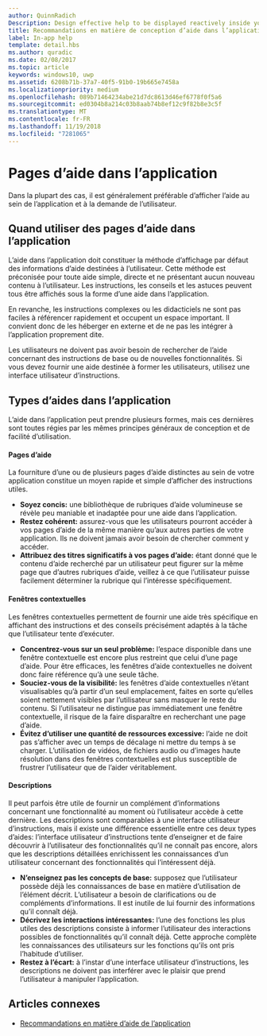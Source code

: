 ```yaml
---
author: QuinnRadich
Description: Design effective help to be displayed reactively inside your app.
title: Recommandations en matière de conception d’aide dans l’application
label: In-app help
template: detail.hbs
ms.author: quradic
ms.date: 02/08/2017
ms.topic: article
keywords: windows10, uwp
ms.assetid: 6208b71b-37a7-40f5-91b0-19b665e7458a
ms.localizationpriority: medium
ms.openlocfilehash: 089b71464234abe21d7dc8613d46ef6778f0f5a6
ms.sourcegitcommit: ed0304b8a214c03b8aab74b8ef12c9f82b8e3c5f
ms.translationtype: MT
ms.contentlocale: fr-FR
ms.lasthandoff: 11/19/2018
ms.locfileid: "7281065"
---
```

# <a name="in-app-help-pages"></a>Pages d’aide dans l’application

Dans la plupart des cas, il est généralement préférable d’afficher l’aide au sein de l’application et à la demande de l’utilisateur.

## <a name="when-to-use-in-app-help-pages"></a>Quand utiliser des pages d’aide dans l’application

L’aide dans l’application doit constituer la méthode d’affichage par défaut des informations d’aide destinées à l’utilisateur. Cette méthode est préconisée pour toute aide simple, directe et ne présentant aucun nouveau contenu à l’utilisateur. Les instructions, les conseils et les astuces peuvent tous être affichés sous la forme d’une aide dans l’application.

En revanche, les instructions complexes ou les didacticiels ne sont pas faciles à référencer rapidement et occupent un espace important. Il convient donc de les héberger en externe et de ne pas les intégrer à l’application proprement dite.

Les utilisateurs ne doivent pas avoir besoin de rechercher de l’aide concernant des instructions de base ou de nouvelles fonctionnalités. Si vous devez fournir une aide destinée à former les utilisateurs, utilisez une interface utilisateur d’instructions.

## <a name="types-of-in-app-help"></a>Types d’aides dans l’application

L’aide dans l’application peut prendre plusieurs formes, mais ces dernières sont toutes régies par les mêmes principes généraux de conception et de facilité d’utilisation.

#### <a name="help-pages"></a>Pages d’aide

La fourniture d’une ou de plusieurs pages d’aide distinctes au sein de votre application constitue un moyen rapide et simple d’afficher des instructions utiles.

-   **Soyez concis:** une bibliothèque de rubriques d’aide volumineuse se révèle peu maniable et inadaptée pour une aide dans l’application.
-   **Restez cohérent:** assurez-vous que les utilisateurs pourront accéder à vos pages d’aide de la même manière qu’aux autres parties de votre application. Ils ne doivent jamais avoir besoin de chercher comment y accéder.
-   **Attribuez des titres significatifs à vos pages d’aide:** étant donné que le contenu d’aide recherché par un utilisateur peut figurer sur la même page que d’autres rubriques d’aide, veillez à ce que l’utilisateur puisse facilement déterminer la rubrique qui l’intéresse spécifiquement.


#### <a name="popups"></a>Fenêtres contextuelles

Les fenêtres contextuelles permettent de fournir une aide très spécifique en affichant des instructions et des conseils précisément adaptés à la tâche que l’utilisateur tente d’exécuter.

-   **Concentrez-vous sur un seul problème:** l’espace disponible dans une fenêtre contextuelle est encore plus restreint que celui d’une page d’aide. Pour être efficaces, les fenêtres d’aide contextuelles ne doivent donc faire référence qu’à une seule tâche.
-   **Souciez-vous de la visibilité:** les fenêtres d’aide contextuelles n’étant visualisables qu’à partir d’un seul emplacement, faites en sorte qu’elles soient nettement visibles par l’utilisateur sans masquer le reste du contenu. Si l’utilisateur ne distingue pas immédiatement une fenêtre contextuelle, il risque de la faire disparaître en recherchant une page d’aide.
-   **Évitez d’utiliser une quantité de ressources excessive:** l’aide ne doit pas s’afficher avec un temps de décalage ni mettre du temps à se charger. L’utilisation de vidéos, de fichiers audio ou d’images haute résolution dans des fenêtres contextuelles est plus susceptible de frustrer l’utilisateur que de l’aider véritablement.

#### <a name="descriptions"></a>Descriptions

Il peut parfois être utile de fournir un complément d’informations concernant une fonctionnalité au moment où l’utilisateur accède à cette dernière. Les descriptions sont comparables à une interface utilisateur d’instructions, mais il existe une différence essentielle entre ces deux types d’aides: l’interface utilisateur d’instructions tente d’enseigner et de faire découvrir à l’utilisateur des fonctionnalités qu’il ne connaît pas encore, alors que les descriptions détaillées enrichissent les connaissances d’un utilisateur concernant des fonctionnalités qui l’intéressent déjà.

-   **N’enseignez pas les concepts de base:** supposez que l’utilisateur possède déjà les connaissances de base en matière d’utilisation de l’élément décrit. L’utilisateur a besoin de clarifications ou de compléments d’informations. Il est inutile de lui fournir des informations qu’il connaît déjà.
-   **Décrivez les interactions intéressantes:** l’une des fonctions les plus utiles des descriptions consiste à informer l’utilisateur des interactions possibles de fonctionnalités qu’il connaît déjà. Cette approche complète les connaissances des utilisateurs sur les fonctions qu’ils ont pris l’habitude d’utiliser.
-   **Restez à l’écart:** à l’instar d’une interface utilisateur d’instructions, les descriptions ne doivent pas interférer avec le plaisir que prend l’utilisateur à manipuler l’application.

## <a name="related-articles"></a>Articles connexes

* [Recommandations en matière d’aide de l’application](guidelines-for-app-help.md)
